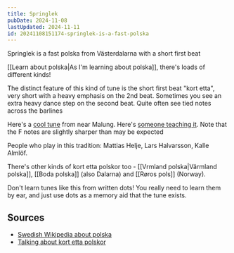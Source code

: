 ```yaml
---
title: Springlek
pubDate: 2024-11-08
lastUpdated: 2024-11-11
id: 20241108151174-springlek-is-a-fast-polska
---
```


Springlek is a fast polska from Västerdalarna with a short first beat

[[Learn about polska|As I'm learning about polska]], there's loads of different kinds!

The distinct feature of this kind of tune is the short first beat "kort etta", very short with a heavy emphasis on the 2nd beat. Sometimes you see an extra heavy dance step on the second beat. Quite often see tied notes across the barlines

Here's a [cool tune](https://spillefolk.dk/nodesamling/visnode.php?key=po-lissmyrerik3) from near Malung. Here's [someone teaching it](https://www.youtube.com/watch?v=inTBNXRLTng). Note that the F notes are slightly sharper than may be expected

People who play in this tradition: Mattias Helje, Lars Halvarsson, Kalle Almlöf.

There's other kinds of kort etta polskor too - [[Vrmland polska|Värmland polska]], [[Boda polska]] (also Dalarna) and [[Røros pols]] (Norway).

Don't learn tunes like this from written dots! You really need to learn them by ear, and just use dots as a memory aid that the tune exists.

## Sources

- [Swedish Wikipedia about polska](<https://sv.wikipedia.org/wiki/Polska_(musik_och_dans)#Oj%C3%A4mna_polskor_(vanligen_%C3%A5ttondelspolskor_eller_triolpolskor)>)
- [Talking about kort etta polskor](https://www.youtube.com/watch?v=--merswt1Bk&list=WL)
